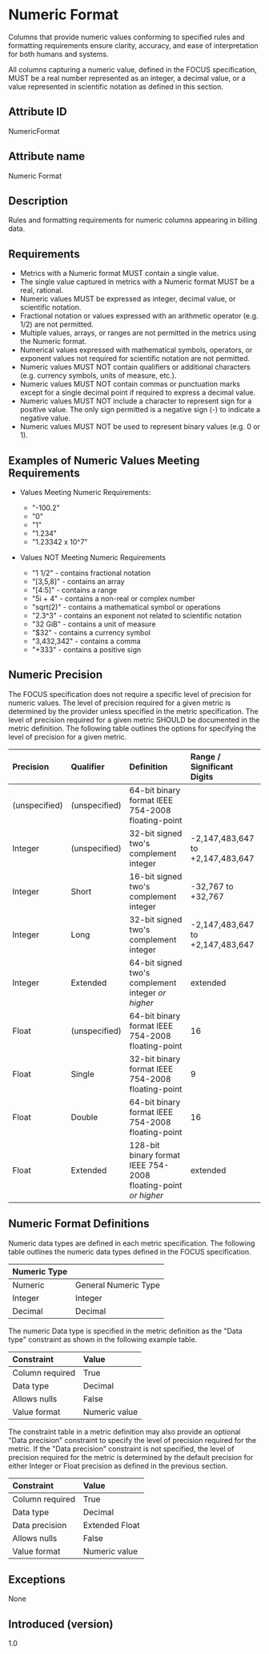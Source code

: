 # Numeric Format

Columns that provide numeric values conforming to specified rules and formatting requirements ensure clarity, accuracy, and ease of interpretation for both humans and systems.

All columns capturing a numeric value, defined in the FOCUS specification, MUST be a real number represented as an integer, a decimal value, or a value represented in scientific notation as defined in this section.

## Attribute ID

NumericFormat

## Attribute name

Numeric Format

## Description

Rules and formatting requirements for numeric columns appearing in billing data.

## Requirements

* Metrics with a Numeric format MUST contain a single value.
* The single value captured in metrics with a Numeric format MUST be a real, rational.
* Numeric values MUST be expressed as integer, decimal value, or scientific notation.
* Fractional notation or values expressed with an arithmetic operator (e.g. 1/2) are not permitted.
* Multiple values, arrays, or ranges are not permitted in the metrics using the Numeric format.
* Numerical values expressed with mathematical symbols, operators, or exponent values not required for scientific notation are not permitted.
* Numeric values MUST NOT contain qualifiers or additional characters (e.g. currency symbols, units of measure, etc.).
* Numeric values MUST NOT contain commas or punctuation marks except for a single decimal point if required to express a decimal value.
* Numeric values MUST NOT include a character to represent sign for a positive value.  The only sign permitted is a negative sign (-) to indicate a negative value.
* Numeric values MUST NOT be used to represent binary values (e.g. 0 or 1).

## Examples of Numeric Values Meeting Requirements

* Values Meeting Numeric Requirements:
  * "-100.2"
  * "0"
  * "1"
  * "1.234"
  * "1.23342 x 10^7"
  
* Values NOT Meeting Numeric Requirements
  * "1 1/2" - contains fractional notation
  * "[3,5,8]" - contains an array
  * "[4:5]" - contains a range
  * "5i + 4" - contains a non-real or complex number
  * "sqrt(2)" - contains a mathematical symbol or operations
  * "2.3^3" - contains an exponent not related to scientific notation
  * "32 GiB" - contains a unit of measure
  * "$32" - contains a currency symbol
  * "3,432,342" - contains a comma
  * "+333" - contains a positive sign

## Numeric Precision

The FOCUS specification does not require a specific level of precision for numeric values.  The level of precision required for a given metric is determined by the provider unless specified in the metric specification.  The level of precision required for a given metric SHOULD be documented in the metric definition.  The following table outlines the options for specifying the level of precision for a given metric.

| Precision      | Qualifier            | Definition          | Range / Significant Digits          |
| :--------------| :------------------- | :------------------ | :-------------------- |
| (unspecified)  | (unspecified)        | 64-bit binary format IEEE 754-2008 floating-point |
| Integer        | (unspecified)        | 32-bit signed two's complement integer | -2,147,483,647 to +2,147,483,647 |
| Integer        | Short                | 16-bit signed two's complement integer | -32,767 to +32,767 |
| Integer        | Long                 | 32-bit signed two's complement integer | -2,147,483,647 to +2,147,483,647 |
| Integer        | Extended             | 64-bit signed two's complement integer *or higher* | extended |
| Float          | (unspecified)        | 64-bit binary format IEEE 754-2008 floating-point | 16 |
| Float          | Single               | 32-bit binary format IEEE 754-2008 floating-point | 9 |
| Float          | Double               | 64-bit binary format IEEE 754-2008 floating-point | 16 |
| Float          | Extended             | 128-bit binary format IEEE 754-2008 floating-point *or higher* | extended |

## Numeric Format Definitions

Numeric data types are defined in each metric specification.  The following table outlines the numeric data types defined in the FOCUS specification.

| Numeric Type    |                 |
| :-------------- | :-------------- |
| Numeric         | General Numeric Type  | Specifies any numeric value compliant with this attribute definition.  This type is used when the metric definition does not specify a more specific numeric type. |
| Integer         | Integer               | Specifies a numeric value represented by a whole number or by zero. |
| Decimal         | Decimal               | Specified a numeric value represented by a decimal number with or without scientific notation |

The numeric Data type is specified in the metric definition as the "Data type" constraint as shown in the following example table.

|    Constraint   |      Value      |
|:----------------|:----------------|
| Column required | True            |
| Data type       | Decimal         |
| Allows nulls    | False           |
| Value format    | Numeric value   |

The constraint table in a metric definition may also provide an optional "Data precision" constraint to specify the level of precision required for the metric.  If the "Data precision" constraint is not specified, the level of precision required for the metric is determined by the default precision for either Integer or Float precision as defined in the previous section.

|    Constraint   |      Value      |
|:----------------|:----------------|
| Column required | True            |
| Data type       | Decimal         |
| Data precision  | Extended Float  |
| Allows nulls    | False           |
| Value format    | Numeric value   |

## Exceptions

None

## Introduced (version)

1.0
